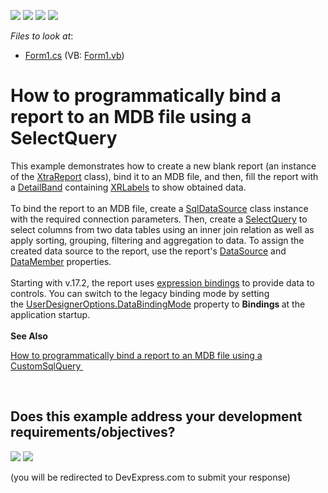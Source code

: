 <!-- default badges list -->
![](https://img.shields.io/endpoint?url=https://codecentral.devexpress.com/api/v1/VersionRange/128602594/16.1.4%2B)
[![](https://img.shields.io/badge/Open_in_DevExpress_Support_Center-FF7200?style=flat-square&logo=DevExpress&logoColor=white)](https://supportcenter.devexpress.com/ticket/details/T437883)
[![](https://img.shields.io/badge/📖_How_to_use_DevExpress_Examples-e9f6fc?style=flat-square)](https://docs.devexpress.com/GeneralInformation/403183)
[![](https://img.shields.io/badge/💬_Leave_Feedback-feecdd?style=flat-square)](#does-this-example-address-your-development-requirementsobjectives)
<!-- default badges end -->
<!-- default file list -->
*Files to look at*:

* [Form1.cs](./CS/RuntimeBindingToMdbDatabase/Form1.cs) (VB: [Form1.vb](./VB/RuntimeBindingToMdbDatabase/Form1.vb))
<!-- default file list end -->
# How to programmatically bind a report to an MDB file using a SelectQuery


<p>This example demonstrates how to create a new blank report (an instance of the <a href="https://documentation.devexpress.com/#XtraReports/clsDevExpressXtraReportsUIXtraReporttopic">XtraReport</a> class), bind it to an MDB file, and then, fill the report with a <a href="https://documentation.devexpress.com/#XtraReports/clsDevExpressXtraReportsUIDetailBandtopic">DetailBand</a> containing <a href="https://documentation.devexpress.com/#XtraReports/clsDevExpressXtraReportsUIXRLabeltopic">XRLabels</a> to show obtained data. <br><br>To bind the report to an MDB file, create a <a href="https://documentation.devexpress.com/#CoreLibraries/clsDevExpressDataAccessSqlSqlDataSourcetopic">SqlDataSource</a> class instance with the required connection parameters. Then, create a <a href="https://documentation.devexpress.com/#CoreLibraries/clsDevExpressDataAccessSqlSelectQuerytopic">SelectQuery</a> to select columns from two data tables using an inner join relation as well as apply sorting, grouping, filtering and aggregation to data. To assign the created data source to the report, use the report's <a href="https://documentation.devexpress.com/#XtraReports/DevExpressXtraReportsUIXtraReportBase_DataSourcetopic">DataSource</a> and <a href="https://documentation.devexpress.com/#XtraReports/DevExpressXtraReportsUIXtraReportBase_DataMembertopic">DataMember</a> properties.<br><br>Starting with v.17.2, the report uses <a href="https://documentation.devexpress.com/XtraReports/119236/Creating-Reports-in-Visual-Studio/Detailed-Guide-to-DevExpress-Reporting/Providing-Data-to-Reports/Data-Binding-Overview/Data-Binding-Modes">expression bindings</a> to provide data to controls. You can switch to the legacy binding mode by setting the <a href="https://documentation.devexpress.com/XtraReports/DevExpress.XtraReports.Configuration.UserDesignerOptions.DataBindingMode.property">UserDesignerOptions.DataBindingMode</a> property to <strong>Bindings </strong>at the application startup.<br><strong><br>See Also</strong></p>
<p><a href="https://www.devexpress.com/Support/Center/Example/Details/E1357">How to programmatically bind a report to an MDB file using a CustomSqlQuery </a></p>

<br/>


<!-- feedback -->
## Does this example address your development requirements/objectives?

[<img src="https://www.devexpress.com/support/examples/i/yes-button.svg"/>](https://www.devexpress.com/support/examples/survey.xml?utm_source=github&utm_campaign=reporting-winforms-bind-mdb-with-select-query&~~~was_helpful=yes) [<img src="https://www.devexpress.com/support/examples/i/no-button.svg"/>](https://www.devexpress.com/support/examples/survey.xml?utm_source=github&utm_campaign=reporting-winforms-bind-mdb-with-select-query&~~~was_helpful=no)

(you will be redirected to DevExpress.com to submit your response)
<!-- feedback end -->
